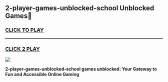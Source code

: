 
## 2-player-games-unblocked-school Unblocked Games👋
<h3>
<a href="https://news.freeplayer.one?title=2-player-games-unblocked-school&ref=16F">CLICK TO PLAY</a></h3>
<hr>

<h3>
<a href="https://news.freeplayer.one?title=2-player-games-unblocked-school&ref=16F">CLICK 2 PLAY</a>
  
</h3>

<a href="https://news.freeplayer.one?title=2-player-games-unblocked-school&ref=16F/"><img src="https://clearcache.store/games.png"></a>


**2-player-games-unblocked-school games unblocked: Your Gateway to Fun and Accessible Online Gaming**
